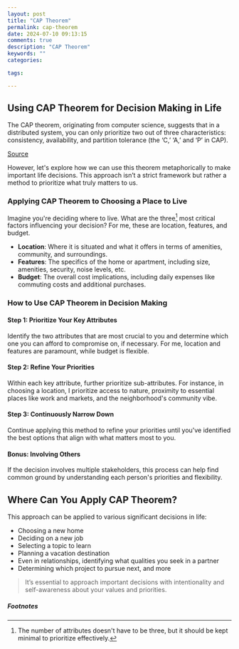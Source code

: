 ```yaml
---
layout: post
title: "CAP Theorem"
permalink: cap-theorem
date: 2024-07-10 09:13:15
comments: true
description: "CAP Theorem"
keywords: ""
categories:

tags:

---
```


## Using CAP Theorem for Decision Making in Life

The CAP theorem, originating from computer science, suggests that in a distributed system, you can only prioritize two out of three characteristics: consistency, availability, and partition tolerance (the ‘C,’ ‘A,’ and ‘P’ in CAP).

[Source](https://www.ibm.com/topics/cap-theorem)

However, let's explore how we can use this theorem metaphorically to make important life decisions. This approach isn’t a strict framework but rather a method to prioritize what truly matters to us.

### Applying CAP Theorem to Choosing a Place to Live

Imagine you're deciding where to live. What are the three[^1] most critical factors influencing your decision? For me, these are location, features, and budget.

- **Location**: Where it is situated and what it offers in terms of amenities, community, and surroundings.
- **Features**: The specifics of the home or apartment, including size, amenities, security, noise levels, etc.
- **Budget**: The overall cost implications, including daily expenses like commuting costs and additional purchases.

### How to Use CAP Theorem in Decision Making

#### Step 1: Prioritize Your Key Attributes

Identify the two attributes that are most crucial to you and determine which one you can afford to compromise on, if necessary. 
For me, location and features are paramount, while budget is flexible.

#### Step 2: Refine Your Priorities

Within each key attribute, further prioritize sub-attributes. For instance, in choosing a location, I prioritize access to nature, proximity to essential places like work and markets, and the neighborhood's community vibe.

#### Step 3: Continuously Narrow Down

Continue applying this method to refine your priorities until you've identified the best options that align with what matters most to you.

#### Bonus: Involving Others

If the decision involves multiple stakeholders, this process can help find common ground by understanding each person's priorities and flexibility.

## Where Can You Apply CAP Theorem?

This approach can be applied to various significant decisions in life:

- Choosing a new home
- Deciding on a new job
- Selecting a topic to learn
- Planning a vacation destination
- Even in relationships, identifying what qualities you seek in a partner
- Determining which project to pursue next, and more



> It’s essential to approach important decisions with intentionality and self-awareness about your values and priorities.


##### Footnotes

[^1]: The number of attributes doesn't have to be three, but it should be kept minimal to prioritize effectively.

